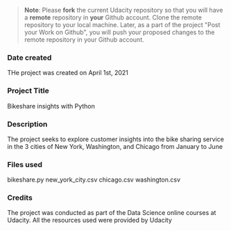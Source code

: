 >**Note**: Please **fork** the current Udacity repository so that you will have a **remote** repository in **your** Github account. Clone the remote repository to your local machine. Later, as a part of the project "Post your Work on Github", you will push your proposed changes to the remote repository in your Github account.

### Date created
THe project was created on April 1st, 2021

### Project Title
Bikeshare insights with Python

### Description
The project seeks to explore customer insights into the bike sharing service in the 3 cities of New York, Washington, and Chicago from January to June

### Files used
bikeshare.py
new_york_city.csv
chicago.csv
washington.csv

### Credits
The project was conducted as part of the Data Science online courses at Udacity. All the resources used were provided by Udacity

